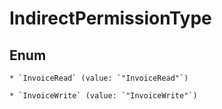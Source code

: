 
# IndirectPermissionType

## Enum


    * `InvoiceRead` (value: `"InvoiceRead"`)

    * `InvoiceWrite` (value: `"InvoiceWrite"`)



